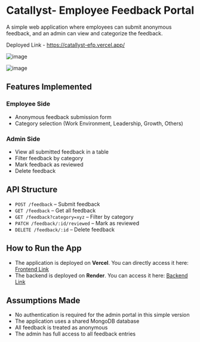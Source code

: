 # Catallyst- Employee Feedback Portal
A simple web application where employees can submit anonymous feedback, and an admin can view and categorize the feedback.

Deployed Link -  https://catallyst-efp.vercel.app/

![image](https://github.com/user-attachments/assets/f55e07a0-1d48-419b-aea5-d317c82d6764)

![image](https://github.com/user-attachments/assets/03392f75-f8aa-4c4a-b9f8-a470e998fa03)




## Features Implemented

### Employee Side
- Anonymous feedback submission form
- Category selection (Work Environment, Leadership, Growth, Others)

### Admin Side
- View all submitted feedback in a table
- Filter feedback by category
- Mark feedback as reviewed
- Delete feedback

## API Structure

- `POST /feedback` – Submit feedback
- `GET /feedback` – Get all feedback
- `GET /feedback?category=xyz` – Filter by category
- `PATCH /feedback/:id/reviewed` – Mark as reviewed
- `DELETE /feedback/:id` – Delete feedback

## How to Run the App

- The application is deployed on **Vercel**. You can directly access it here: [Frontend Link](https://catallyst-efp.vercel.app/)
- The backend is deployed on **Render**. You can access it here: [Backend Link](https://catallyst-efp.onrender.com/)


## Assumptions Made

- No authentication is required for the admin portal in this simple version
- The application uses a shared MongoDB database
- All feedback is treated as anonymous
- The admin has full access to all feedback entries
